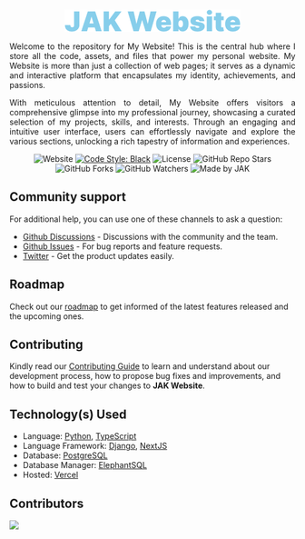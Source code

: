<br />
<div align=center>

[![Title](https://raw.githubusercontent.com/Jonak-Adipta-Kalita/JAK-Website/main/assets/title.png)](https://jonakadiptakalita.tk)

</div>

<div align=justify>

Welcome to the repository for My Website! This is the central hub where I store all the code, assets, and files that power my personal website. My Website is more than just a collection of web pages; it serves as a dynamic and interactive platform that encapsulates my identity, achievements, and passions.

With meticulous attention to detail, My Website offers visitors a comprehensive glimpse into my professional journey, showcasing a curated selection of my projects, skills, and interests. Through an engaging and intuitive user interface, users can effortlessly navigate and explore the various sections, unlocking a rich tapestry of information and experiences.

</div>

<div align=center>

![Website](https://img.shields.io/website?down_color=red&down_message=Offline&style=for-the-badge&up_color=green&up_message=Online&url=https%3A%2F%2Fjonakadiptakalita.vercel.app)
[![Code Style: Black](https://img.shields.io/badge/Code%20Style-Black-000000.svg?style=for-the-badge)](https://github.com/psf/black)
![License](https://img.shields.io/github/license/Jonak-Adipta-Kalita/JAK-Website?style=for-the-badge)
![GitHub Repo Stars](https://img.shields.io/github/stars/Jonak-Adipta-Kalita/JAK-Website?style=for-the-badge)
![GitHub Forks](https://img.shields.io/github/forks/Jonak-Adipta-Kalita/JAK-Website?style=for-the-badge)
![GitHub Watchers](https://img.shields.io/github/watchers/Jonak-Adipta-Kalita/JAK-Website?style=for-the-badge)
![Made by JAK](https://img.shields.io/badge/BeastNight%20TV-Made%20by%20JAK-blue?style=for-the-badge)

</div>

## Community support

For additional help, you can use one of these channels to ask a question:

-   [Github Discussions](https://github.com/Jonak-Adipta-Kalita/JAK-Website/discussions) - Discussions with the community and the team.
-   [Github Issues](https://github.com/Jonak-Adipta-Kalita/JAK-Website/issues) - For bug reports and feature requests.
-   [Twitter](https://twitter.com/AdiptaJonak) - Get the product updates easily.

## Roadmap

Check out our [roadmap](https://github.com/users/Jonak-Adipta-Kalita/projects/4) to get informed of the latest features released and the upcoming ones.

## Contributing

Kindly read our [Contributing Guide](CONTRIBUTING.md) to learn and understand about our development process, how to propose bug fixes and improvements, and how to build and test your changes to **JAK Website**.

## Technology(s) Used

-   Language: [Python](https://www.python.org/), [TypeScript](https://www.typescriptlang.org/)
-   Language Framework: [Django](https://www.djangoproject.com/), [NextJS](https://nextjs.org/)
-   Database: [PostgreSQL](https://www.postgresql.org/)
-   Database Manager: [ElephantSQL](https://www.elephantsql.com/)
-   Hosted: [Vercel](https://vercel.com/)

## Contributors

<a href = "https://github.com/Jonak-Adipta-Kalita/JAK-Website/graphs/contributors">
	<img src = "https://contrib.rocks/image?repo=Jonak-Adipta-Kalita/JAK-Website"/>
</a>
